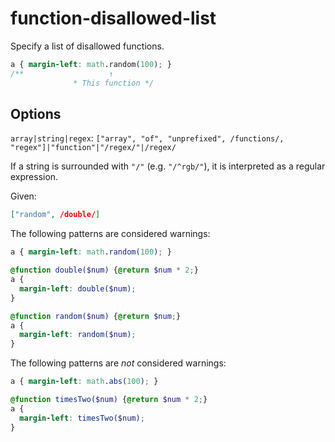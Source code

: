 # function-disallowed-list

Specify a list of disallowed functions.

<!-- prettier-ignore -->
```css
a { margin-left: math.random(100); }
/**                   ↑
              * This function */
```

## Options

`array|string|regex`: `["array", "of", "unprefixed", /functions/, "regex"]|"function"|"/regex/"|/regex/`

If a string is surrounded with `"/"` (e.g. `"/^rgb/"`), it is interpreted as a regular expression.

Given:

```json
["random", /double/]
```

The following patterns are considered warnings:

<!-- prettier-ignore -->
```scss
a { margin-left: math.random(100); }
```

<!-- prettier-ignore -->
```scss
@function double($num) {@return $num * 2;}
a {
  margin-left: double($num);
}
```

<!-- prettier-ignore -->
```scss
@function random($num) {@return $num;}
a {
  margin-left: random($num);
}
```

The following patterns are _not_ considered warnings:

<!-- prettier-ignore -->
```scss
a { margin-left: math.abs(100); }
```

<!-- prettier-ignore -->
```scss
@function timesTwo($num) {@return $num * 2;}
a {
  margin-left: timesTwo($num);
}
```
